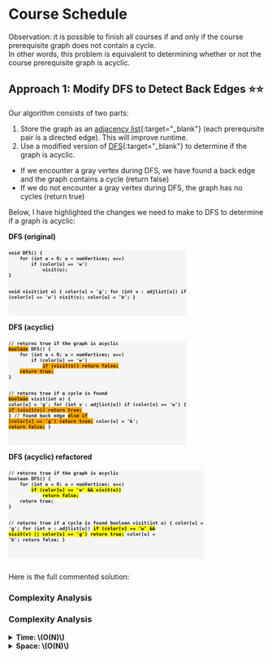 # Course Schedule

<!------------------------------------------------------------------------------------------------------------------------------------->

<!-- MathJax -->
<script src="https://polyfill.io/v3/polyfill.min.js?features=es6"></script>
<script id="MathJax-script" async src="https://cdn.jsdelivr.net/npm/mathjax@3/es5/tex-mml-chtml.js"></script>

<!-- Google Prettify -->
<script src="https://cdn.jsdelivr.net/gh/google/code-prettify@master/loader/run_prettify.js"></script>

<!------------------------------------------------------------------------------------------------------------------------------------->

Observation: it is possible to finish all courses if and only if the course prerequisite graph does not contain a cycle.  
In other words, this problem is equivalent to determining whether or not the course prerequisite graph is acyclic.

<!------------------------------------------------------------------------------------------------------------------------------------->

## Approach 1: Modify DFS to Detect Back Edges ⭐⭐

Our algorithm consists of two parts:
1. Store the graph as an [adjacency list](){:target="_blank"} (each prerequisite pair is a directed edge). This will improve runtime.
2. Use a modified version of [DFS](){:target="_blank"} to determine if the graph is acyclic.
  - If we encounter a gray vertex during DFS, we have found a back edge and the graph contains a cycle (return false)
  - If we do not encounter a gray vertex during DFS, the graph has no cycles (return true)

Below, I have highlighted the changes we need to make to DFS to determine if a graph is acyclic:

<div style="display:inline-block">
<h4 style="margin-top:0">DFS (original)</h4>
<pre style="font-size:0.68rem; background-color:whitesmoke"><code class="prettyprint" style="font-weight:bold">void DFS() {
    for (int u = 0; u < numVertices; u++)
        if (color[u] == 'w')
            visit(u);
}

void visit(int u) {
    color[u] = 'g';
    for (int v : adjlist[u])
        if (color[v] == 'w')
            visit(v);
    color[u] = 'b';
}







</code></pre>
</div>

<div style="display:inline-block">
<h4 style="margin-top:0">DFS (acyclic)</h4>
<pre style="font-size:0.68rem; background-color:whitesmoke"><code class="prettyprint" style="font-weight:bold">// returns true if the graph is acyclic
<span style="background-color:orange">boolean</span> DFS() {
    for (int u = 0; u < numVertices; u++)
        if (color[u] == 'w')
            <span style="background-color:orange">if (visit(u)) return false;</span>
    <span style="background-color:orange">return true;</span>
}

// returns true if a cycle is found
<span style="background-color:orange">boolean</span> visit(int u) {
    color[u] = 'g';
    for (int v : adjlist[u])
        if (color[v] == 'w') {
            <span style="background-color:orange">if (visit(v)) return true;</span> }
        // found back edge
        <span style="background-color:orange">else if (color[v] == 'g') return true;</span>
    color[u] = 'b';
    <span style="background-color:orange">return false;</span>
}

</code></pre>
</div>

<div style="display:inline-block">
<h4 style="margin-top:0">DFS (acyclic) refactored</h4>
<pre style="font-size:0.68rem; background-color:whitesmoke"><code class="prettyprint" style="font-weight:bold">// returns true if the graph is acyclic
boolean DFS() {
    for (int u = 0; u < numVertices; u++)
        <mark>if (color[u] == 'w' && visit(u))</mark>
            <mark>return false;</mark>
    return true;
}

// returns true if a cycle is found
boolean visit(int u) {
    color[u] = 'g';
    for (int v : adjlist[u])
        <mark>if (color[v] == 'w' && visit(v) || color[v] == 'g')</mark>
            <mark>return true;</mark>
    color[u] = 'b';
    return false;
}



</code></pre>
</div>

Here is the full commented solution:
<script src="https://gist.github.com/KidPiano/e580551a5dda53ac61078ac9342dac2e.js"></script>

### Complexity Analysis

### Complexity Analysis

<details><summary><b>
Time: \(O(N)\)
</b></summary><div style="margin-left:1rem"><p>
The <a href="" target="_blank">running time of DFS</a> is \(O(|V|+|E|)\). In this case, the number of vertices (numCourses) is at most \(2N\) (the worst case happens when every prerequisite pair contains two unique courses) and the number of edges (number of prerequisites) is \(N\). Therefore, the total running time is \(O(N)\).
</p></div></details>

<details><summary><b>
Space: \(O(N)\)
</b></summary><div style="margin-left:1rem"><p>
The <a href="" target="_blank">space required by an adjacency list</a> is \(O(|V|+|E|)\). As stated above, the number of vertices is at most \(2N\) and the number of edges is \(N\). In addition, the color array has length \(N\) and recursive calls take \(O(N)\) stack frames. Therefore, the total space required is \(O(N)\).
</p></div></details>

<!------------------------------------------------------------------------------------------------------------------------------------->
